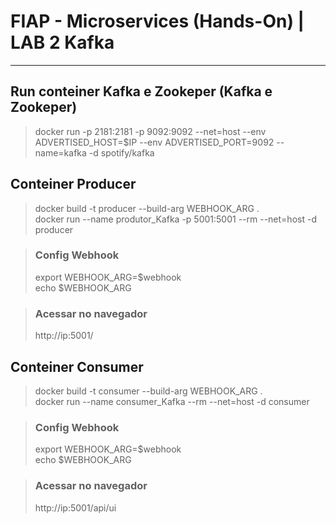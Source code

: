 # FIAP - Microservices (Hands-On) | LAB 2 Kafka

---

## Run conteiner Kafka e Zookeper (Kafka e Zookeper)
> docker run -p 2181:2181 -p 9092:9092 --net=host --env ADVERTISED_HOST=$IP --env ADVERTISED_PORT=9092 --name=kafka -d spotify/kafka

## Conteiner Producer
> docker build -t producer --build-arg WEBHOOK_ARG .  
> docker run --name produtor_Kafka -p 5001:5001 --rm --net=host -d producer

> ### Config Webhook
> export WEBHOOK_ARG=$webhook  
> echo $WEBHOOK_ARG

> ### Acessar no navegador
> http://ip:5001/

## Conteiner Consumer
> docker build -t consumer --build-arg WEBHOOK_ARG .  
> docker run --name consumer_Kafka --rm --net=host -d consumer

> ### Config Webhook
> export WEBHOOK_ARG=$webhook  
> echo $WEBHOOK_ARG
 
> ### Acessar no navegador
> http://ip:5001/api/ui
